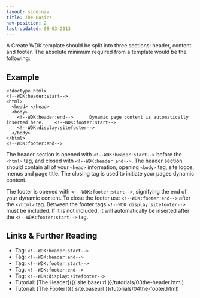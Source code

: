 ```yaml
---
layout: side-nav
title: The Basics
nav-position: 2
last-updated: 08-03-2013
---
```



A Create WDK template should be split into three sections: header, content and footer. The absolute minimum required from a template would be the following:

## Example

~~~
<!doctype html>
<!--WDK:header:start-->
<html>
  <head> </head>
  <body>
    <!--WDK:header:end-->      Dynamic page content is automatically inserted here.    <!--WDK:footer:start-->
    <!--WDK:display:sitefooter-->
  </body>
</html>
<!--WDK:footer:end-->
~~~

The header section is opened with `<!--WDK:header:start-->` before the `<html>` tag, and closed with `<!--WDK:header:end-->`. The header section should contain all of your `<head>` information, opening `<body>` tag, site logos, menus and page title. The closing tag is used to initiate your pages dynamic content.

The footer is opened with `<!--WDK:footer:start-->`, signifying the end of your dynamic content. To close the footer use `<!--WDK:footer:end-->` after the `</html>` tag. Between the footer tags `<!--WDK:display:sitefooter-->` must be included. If it is not included, it will automatically be inserted after the `<!--WDK:footer:start-->` tag.

## Links & Further Reading

- Tag: `<!--WDK:header:start-->`
- Tag: `<!--WDK:header:end-->`
- Tag: `<!--WDK:footer:start-->`
- Tag: `<!--WDK:footer:end-->`
- Tag: `<!--WDK:display:sitefooter-->`
- Tutorial: [The Header]({{ site.baseurl }}/tutorials/03the-header.html)
- Tutorial: [The Footer]({{ site.baseurl }}/tutorials/04the-footer.html)
